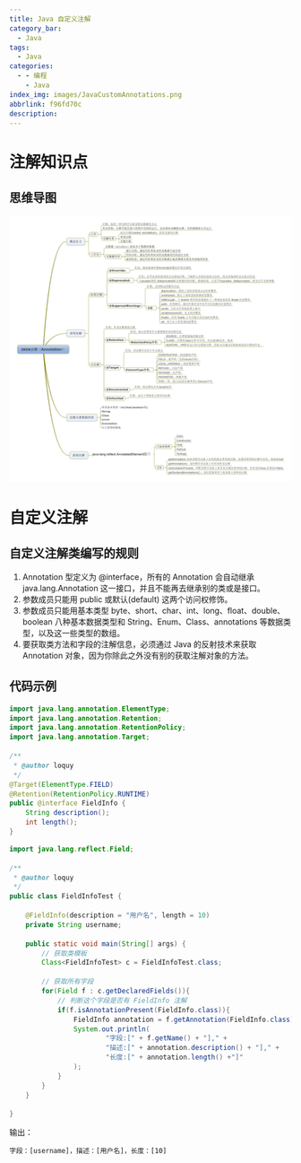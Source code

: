 ```yaml
---
title: Java 自定义注解
category_bar:
  - Java
tags:
  - Java
categories:
  - - 编程
    - Java
index_img: images/JavaCustomAnnotations.png
abbrlink: f96fd70c
description:
---
```


# 注解知识点
## 思维导图

![Java注解](images/javaAnnotation.jpg)

# 自定义注解

## 自定义注解类编写的规则

 1. Annotation 型定义为 @interface，所有的 Annotation 会自动继承 java.lang.Annotation 这一接口，并且不能再去继承别的类或是接口。
 2. 参数成员只能用 public 或默认(default) 这两个访问权修饰。
 3. 参数成员只能用基本类型 byte、short、char、int、long、float、double、boolean 八种基本数据类型和 String、Enum、Class、annotations 等数据类型，以及这一些类型的数组。
 4. 要获取类方法和字段的注解信息，必须通过 Java 的反射技术来获取 Annotation 对象，因为你除此之外没有别的获取注解对象的方法。

## 代码示例

```java
import java.lang.annotation.ElementType;
import java.lang.annotation.Retention;
import java.lang.annotation.RetentionPolicy;
import java.lang.annotation.Target;

/**
 * @author loquy
 */
@Target(ElementType.FIELD)
@Retention(RetentionPolicy.RUNTIME)
public @interface FieldInfo {
    String description();
    int length();
}

```

```java
import java.lang.reflect.Field;

/**
 * @author loquy
 */
public class FieldInfoTest {

    @FieldInfo(description = "用户名", length = 10)
    private String username;

    public static void main(String[] args) {
        // 获取类模板
        Class<FieldInfoTest> c = FieldInfoTest.class;

        // 获取所有字段
        for(Field f : c.getDeclaredFields()){
            // 判断这个字段是否有 FieldInfo 注解
            if(f.isAnnotationPresent(FieldInfo.class)){
                FieldInfo annotation = f.getAnnotation(FieldInfo.class);
                System.out.println(
                        "字段:[" + f.getName() + "]," +
                        "描述:[" + annotation.description() + "]," +
                        "长度:[" + annotation.length() +"]"
                );
            }
        }
    }

}
```

输出：


	字段：[username]，描述：[用户名]，长度：[10]

